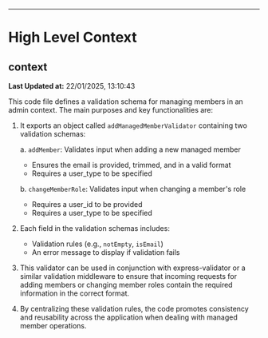 

---
# High Level Context
## context
**Last Updated at:** 22/01/2025, 13:10:43

This code file defines a validation schema for managing members in an admin context. The main purposes and key functionalities are:

1. It exports an object called `addManagedMemberValidator` containing two validation schemas:

   a. `addMember`: Validates input when adding a new managed member
      - Ensures the email is provided, trimmed, and in a valid format
      - Requires a user_type to be specified

   b. `changeMemberRole`: Validates input when changing a member's role
      - Requires a user_id to be provided
      - Requires a user_type to be specified

2. Each field in the validation schemas includes:
   - Validation rules (e.g., `notEmpty`, `isEmail`)
   - An error message to display if validation fails

3. This validator can be used in conjunction with express-validator or a similar validation middleware to ensure that incoming requests for adding members or changing member roles contain the required information in the correct format.

4. By centralizing these validation rules, the code promotes consistency and reusability across the application when dealing with managed member operations.
